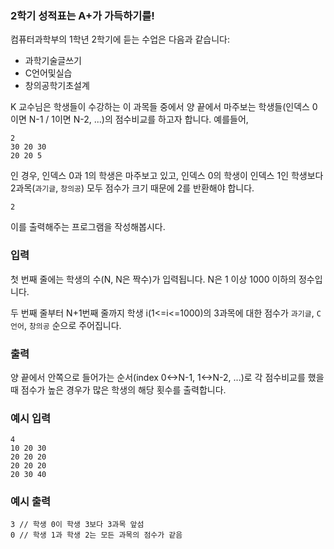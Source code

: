 ### 2학기 성적표는 A+가 가득하기를!

컴퓨터과학부의 1학년 2학기에 듣는 수업은 다음과 같습니다:

- 과학기술글쓰기
- C언어및실습
- 창의공학기초설계

K 교수님은 학생들이 수강하는 이 과목들 중에서 양 끝에서 마주보는 학생들(인덱스 0이면 N-1 / 1이면 N-2, ...)의 점수비교를 하고자 합니다. 예를들어,

```
2
30 20 30
20 20 5
```
인 경우, 인덱스 0과 1의 학생은 마주보고 있고, 인덱스 0의 학생이 인덱스 1인 학생보다 2과목(`과기글`, `창의공`) 모두 점수가 크기 때문에 2를 반환해야 합니다.
```
2
```
이를 출력해주는 프로그램을 작성해봅시다.

### **입력**
첫 번째 줄에는 학생의 수(N, N은 짝수)가 입력됩니다. N은 1 이상 1000 이하의 정수입니다.  

두 번째 줄부터 N+1번째 줄까지 학생 i(1<=i<=1000)의 3과목에 대한 점수가 `과기글`, `C언어`, `창의공` 순으로 주어집니다.

### **출력**
양 끝에서 안쪽으로 들어가는 순서(index 0<->N-1, 1<->N-2, ...)로 각 점수비교를 했을 때 점수가 높은 경우가 많은 학생의 해당 횟수를 출력합니다.

### **예시 입력**
```
4
10 20 30
20 20 20
20 20 20
20 30 40
```

### **예시 출력**
```
3 // 학생 0이 학생 3보다 3과목 앞섬
0 // 학생 1과 학생 2는 모든 과목의 점수가 같음
```
